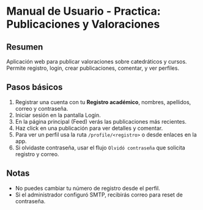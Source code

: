# Manual de Usuario - Practica: Publicaciones y Valoraciones

## Resumen
Aplicación web para publicar valoraciones sobre catedráticos y cursos. Permite registro, login, crear publicaciones, comentar, y ver perfiles.

## Pasos básicos
1. Registrar una cuenta con tu **Registro académico**, nombres, apellidos, correo y contraseña.
2. Iniciar sesión en la pantalla Login.
3. En la página principal (Feed) verás las publicaciones más recientes.
4. Haz click en una publicación para ver detalles y comentar.
5. Para ver un perfil usa la ruta `/profile/<registro>` o desde enlaces en la app.
6. Si olvidaste contraseña, usar el flujo `Olvidó contraseña` que solicita registro y correo.

## Notas
- No puedes cambiar tu número de registro desde el perfil.
- Si el administrador configuró SMTP, recibirás correo para reset de contraseña.
